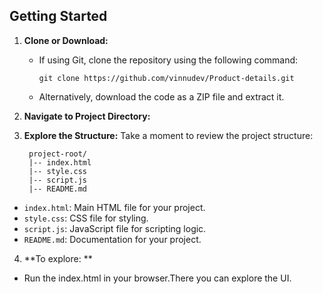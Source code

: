 ## Getting Started
1. **Clone or Download:**
   - If using Git, clone the repository using the following command:
     ```
     git clone https://github.com/vinnudev/Product-details.git
     ```
   - Alternatively, download the code as a ZIP file and extract it.

2. **Navigate to Project Directory:**

3. **Explore the Structure:**
Take a moment to review the project structure:

        project-root/
        |-- index.html
        |-- style.css
        |-- script.js
        |-- README.md
- `index.html`: Main HTML file for your project.
- `style.css`: CSS file for styling.
- `script.js`: JavaScript file for scripting logic.
- `README.md`: Documentation for your project.
4. **To explore: **
- Run the index.html in your browser.There you can explore the UI.
